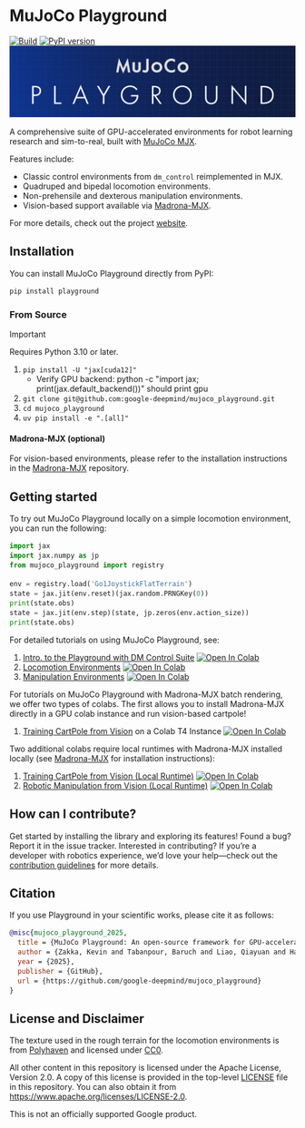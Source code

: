 # MuJoCo Playground

[![Build](https://img.shields.io/github/actions/workflow/status/google-deepmind/mujoco_playground/ci.yml?branch=main)](https://github.com/google-deepmind/mujoco_playground/actions)
[![PyPI version](https://img.shields.io/pypi/v/playground)](https://pypi.org/project/playground/)
![Banner for playground](https://github.com/google-deepmind/mujoco_playground/blob/main/assets/banner.png?raw=true)

A comprehensive suite of GPU-accelerated environments for robot learning research and sim-to-real, built with [MuJoCo MJX](https://github.com/google-deepmind/mujoco/tree/main/mjx).

Features include:

- Classic control environments from `dm_control` reimplemented in MJX.
- Quadruped and bipedal locomotion environments.
- Non-prehensile and dexterous manipulation environments.
- Vision-based support available via [Madrona-MJX](https://github.com/shacklettbp/madrona_mjx).

For more details, check out the project [website](https://playground.mujoco.org/).

## Installation

You can install MuJoCo Playground directly from PyPI:

```sh
pip install playground
```

### From Source

> [!IMPORTANT]
> Requires Python 3.10 or later.

1. `pip install -U "jax[cuda12]"`
    * Verify GPU backend: python -c "import jax; print(jax.default_backend())" should print gpu
2. `git clone git@github.com:google-deepmind/mujoco_playground.git`
3. `cd mujoco_playground`
4. `uv pip install -e ".[all]"`

#### Madrona-MJX (optional)

For vision-based environments, please refer to the installation instructions in the [Madrona-MJX](https://github.com/shacklettbp/madrona_mjx?tab=readme-ov-file#installation) repository.

## Getting started

To try out MuJoCo Playground locally on a simple locomotion environment, you can run the following:

```py
import jax
import jax.numpy as jp
from mujoco_playground import registry

env = registry.load('Go1JoystickFlatTerrain')
state = jax.jit(env.reset)(jax.random.PRNGKey(0))
print(state.obs)
state = jax.jit(env.step)(state, jp.zeros(env.action_size))
print(state.obs)
```

For detailed tutorials on using MuJoCo Playground, see:

1. [Intro. to the Playground with DM Control Suite](https://colab.research.google.com/github/google-deepmind/mujoco_playground/blob/main/learning/notebooks/dm_control_suite.ipynb) [![Open In Colab](https://colab.research.google.com/assets/colab-badge.svg)](https://colab.research.google.com/github/google-deepmind/mujoco_playground/blob/main/learning/notebooks/dm_control_suite.ipynb)
2. [Locomotion Environments](https://colab.research.google.com/github/google-deepmind/mujoco_playground/blob/main/learning/notebooks/locomotion.ipynb) [![Open In Colab](https://colab.research.google.com/assets/colab-badge.svg)](https://colab.research.google.com/github/google-deepmind/mujoco_playground/blob/main/learning/notebooks/locomotion.ipynb)
3. [Manipulation Environments](https://colab.research.google.com/github/google-deepmind/mujoco_playground/blob/main/learning/notebooks/manipulation.ipynb) [![Open In Colab](https://colab.research.google.com/assets/colab-badge.svg)](https://colab.research.google.com/github/google-deepmind/mujoco_playground/blob/main/learning/notebooks/manipulation.ipynb)

For tutorials on MuJoCo Playground with Madrona-MJX batch rendering, we offer two types of colabs. The first allows you to install Madrona-MJX directly in a GPU colab instance and run vision-based cartpole!

1. [Training CartPole from Vision](https://colab.research.google.com/github/google-deepmind/mujoco_playground/blob/main/learning/notebooks/training_vision_1_t4.ipynb) on a Colab T4 Instance [![Open In Colab](https://colab.research.google.com/assets/colab-badge.svg)](https://colab.research.google.com/github/google-deepmind/mujoco_playground/blob/main/learning/notebooks/training_vision_1_t4.ipynb)

Two additional colabs require local runtimes with Madrona-MJX installed locally (see [Madrona-MJX](https://github.com/shacklettbp/madrona_mjx?tab=readme-ov-file#installation) for installation instructions):

1. [Training CartPole from Vision (Local Runtime)](https://colab.research.google.com/github/google-deepmind/mujoco_playground/blob/main/learning/notebooks/training_vision_1.ipynb) [![Open In Colab](https://colab.research.google.com/assets/colab-badge.svg)](https://colab.research.google.com/github/google-deepmind/mujoco_playground/blob/main/learning/notebooks/training_vision_1.ipynb)
2. [Robotic Manipulation from Vision (Local Runtime)](https://colab.research.google.com/github/google-deepmind/mujoco_playground/blob/main/learning/notebooks/training_vision_2.ipynb) [![Open In Colab](https://colab.research.google.com/assets/colab-badge.svg)](https://colab.research.google.com/github/google-deepmind/mujoco_playground/blob/main/learning/notebooks/training_vision_2.ipynb)

## How can I contribute?

Get started by installing the library and exploring its features! Found a bug? Report it in the issue tracker. Interested in contributing? If you’re a developer with robotics experience, we’d love your help—check out the [contribution guidelines](CONTRIBUTING.md) for more details.

## Citation

If you use Playground in your scientific works, please cite it as follows:

```bibtex
@misc{mujoco_playground_2025,
  title = {MuJoCo Playground: An open-source framework for GPU-accelerated robot learning and sim-to-real transfer.},
  author = {Zakka, Kevin and Tabanpour, Baruch and Liao, Qiayuan and Haiderbhai, Mustafa and Holt, Samuel and Luo, Jing Yuan and Allshire, Arthur and Frey, Erik and Sreenath, Koushil and Kahrs, Lueder A. and Sferrazza, Carlo and Tassa, Yuval and Abbeel, Pieter},
  year = {2025},
  publisher = {GitHub},
  url = {https://github.com/google-deepmind/mujoco_playground}
}
```

## License and Disclaimer

The texture used in the rough terrain for the locomotion environments is from [Polyhaven](https://polyhaven.com/a/rock_face) and licensed under [CC0](https://creativecommons.org/public-domain/cc0/).

All other content in this repository is licensed under the Apache License, Version 2.0. A copy of this license is provided in the top-level [LICENSE](LICENSE) file in this repository. You can also obtain it from https://www.apache.org/licenses/LICENSE-2.0.

This is not an officially supported Google product.
